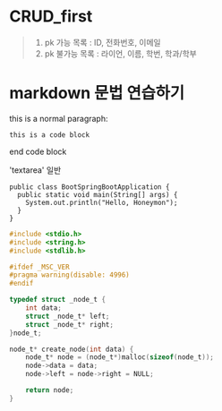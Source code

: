 CRUD_first
================

> 1. pk 가능 목록 : ID, 전화번호, 이메일
> 2. pk 불가능 목록 : 라이언, 이름, 학번, 학과/학부

markdown 문법 연습하기
===============

this is a normal paragraph:
~~~
this is a code block
~~~
end code block

'textarea' 일반 

```
public class BootSpringBootApplication {
  public static void main(String[] args) {
    System.out.println("Hello, Honeymon");
  }
}
```

```c
#include <stdio.h>
#include <string.h>
#include <stdlib.h>

#ifdef _MSC_VER
#pragma warning(disable: 4996)
#endif

typedef struct _node_t {
	int data;
	struct _node_t* left;
	struct _node_t* right;
}node_t;

node_t* create_node(int data) {
	node_t* node = (node_t*)malloc(sizeof(node_t));
	node->data = data;
	node->left = node->right = NULL;

	return node;
}

```
